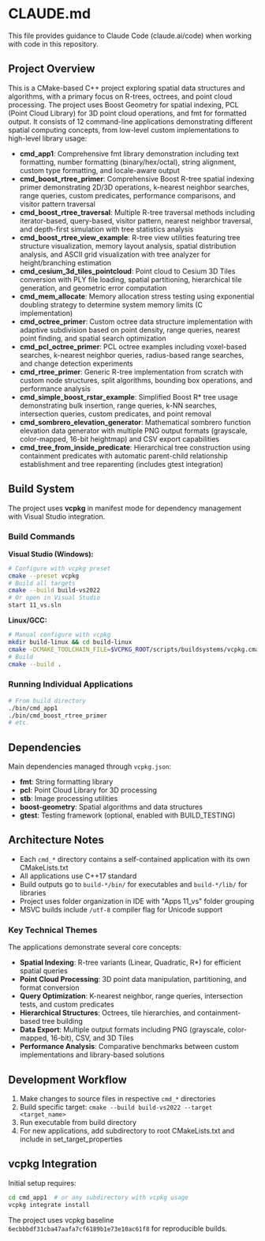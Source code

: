 # CLAUDE.md

This file provides guidance to Claude Code (claude.ai/code) when working with code in this repository.

## Project Overview

This is a CMake-based C++ project exploring spatial data structures and algorithms, with a primary focus on R-trees, octrees, and point cloud processing. The project uses Boost Geometry for spatial indexing, PCL (Point Cloud Library) for 3D point cloud operations, and fmt for formatted output. It consists of 12 command-line applications demonstrating different spatial computing concepts, from low-level custom implementations to high-level library usage:

- **cmd_app1**: Comprehensive fmt library demonstration including text formatting, number formatting (binary/hex/octal), string alignment, custom type formatting, and locale-aware output
- **cmd_boost_rtree_primer**: Comprehensive Boost R-tree spatial indexing primer demonstrating 2D/3D operations, k-nearest neighbor searches, range queries, custom predicates, performance comparisons, and visitor pattern traversal
- **cmd_boost_rtree_traversal**: Multiple R-tree traversal methods including iterator-based, query-based, visitor pattern, nearest neighbor traversal, and depth-first simulation with tree statistics analysis
- **cmd_boost_rtree_view_example**: R-tree view utilities featuring tree structure visualization, memory layout analysis, spatial distribution analysis, and ASCII grid visualization with tree analyzer for height/branching estimation
- **cmd_cesium_3d_tiles_pointcloud**: Point cloud to Cesium 3D Tiles conversion with PLY file loading, spatial partitioning, hierarchical tile generation, and geometric error computation
- **cmd_mem_allocate**: Memory allocation stress testing using exponential doubling strategy to determine system memory limits (C implementation)
- **cmd_octree_primer**: Custom octree data structure implementation with adaptive subdivision based on point density, range queries, nearest point finding, and spatial search optimization
- **cmd_pcl_octree_primer**: PCL octree examples including voxel-based searches, k-nearest neighbor queries, radius-based range searches, and change detection experiments
- **cmd_rtree_primer**: Generic R-tree implementation from scratch with custom node structures, split algorithms, bounding box operations, and performance analysis
- **cmd_simple_boost_rstar_example**: Simplified Boost R* tree usage demonstrating bulk insertion, range queries, k-NN searches, intersection queries, custom predicates, and point removal
- **cmd_sombrero_elevation_generator**: Mathematical sombrero function elevation data generator with multiple PNG output formats (grayscale, color-mapped, 16-bit heightmap) and CSV export capabilities
- **cmd_tree_from_inside_predicate**: Hierarchical tree construction using containment predicates with automatic parent-child relationship establishment and tree reparenting (includes gtest integration)

## Build System

The project uses **vcpkg** in manifest mode for dependency management with Visual Studio integration.

### Build Commands

**Visual Studio (Windows):**
```bash
# Configure with vcpkg preset
cmake --preset vcpkg
# Build all targets
cmake --build build-vs2022
# Or open in Visual Studio
start 11_vs.sln
```

**Linux/GCC:**
```bash
# Manual configure with vcpkg
mkdir build-linux && cd build-linux
cmake -DCMAKE_TOOLCHAIN_FILE=$VCPKG_ROOT/scripts/buildsystems/vcpkg.cmake ..
# Build
cmake --build .
```

### Running Individual Applications
```bash
# From build directory
./bin/cmd_app1
./bin/cmd_boost_rtree_primer
# etc.
```

## Dependencies

Main dependencies managed through `vcpkg.json`:
- **fmt**: String formatting library
- **pcl**: Point Cloud Library for 3D processing
- **stb**: Image processing utilities
- **boost-geometry**: Spatial algorithms and data structures
- **gtest**: Testing framework (optional, enabled with BUILD_TESTING)

## Architecture Notes

- Each `cmd_*` directory contains a self-contained application with its own CMakeLists.txt
- All applications use C++17 standard
- Build outputs go to `build-*/bin/` for executables and `build-*/lib/` for libraries
- Project uses folder organization in IDE with "Apps 11_vs" folder grouping
- MSVC builds include `/utf-8` compiler flag for Unicode support

### Key Technical Themes

The applications demonstrate several core concepts:
- **Spatial Indexing**: R-tree variants (Linear, Quadratic, R*) for efficient spatial queries
- **Point Cloud Processing**: 3D point data manipulation, partitioning, and format conversion
- **Query Optimization**: K-nearest neighbor, range queries, intersection tests, and custom predicates
- **Hierarchical Structures**: Octrees, tile hierarchies, and containment-based tree building
- **Data Export**: Multiple output formats including PNG (grayscale, color-mapped, 16-bit), CSV, and 3D Tiles
- **Performance Analysis**: Comparative benchmarks between custom implementations and library-based solutions

## Development Workflow

1. Make changes to source files in respective `cmd_*` directories
2. Build specific target: `cmake --build build-vs2022 --target <target_name>`
3. Run executable from build directory
4. For new applications, add subdirectory to root CMakeLists.txt and include in set_target_properties

## vcpkg Integration

Initial setup requires:
```bash
cd cmd_app1  # or any subdirectory with vcpkg usage
vcpkg integrate install
```

The project uses vcpkg baseline `6ecbbbdf31cba47aafa7cf6189b1e73e10ac61f8` for reproducible builds.